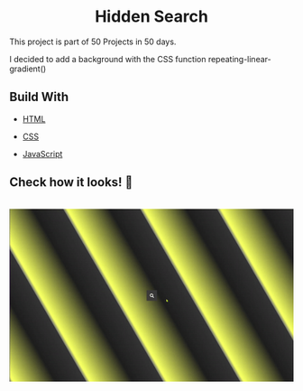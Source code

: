 <h1 align="center">  Hidden Search </h1>
<p align="left"> This project is part of 50 Projects in 50 days. 

I decided to add a background with the CSS function repeating-linear-gradient()</p>


## Build With

- [HTML](https://developer.mozilla.org/en-US/docs/Web/HTML)

- [CSS](https://developer.mozilla.org/en-US/docs/Web/CSS)

- [JavaScript](https://www.javascript.com/)

## Check how it looks! 👀

<br>

<img align="center" src="./hidden-search-ezgif.com-gif-maker.gif" alt="">